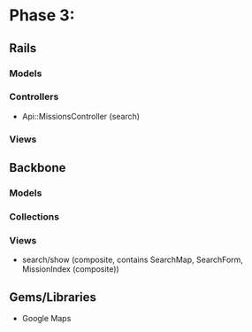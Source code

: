 # Phase 3:

## Rails
### Models

### Controllers
* Api::MissionsController (search)

### Views

## Backbone
### Models

### Collections

### Views
* search/show (composite, contains SearchMap, SearchForm, MissionIndex (composite))

## Gems/Libraries
* Google Maps
